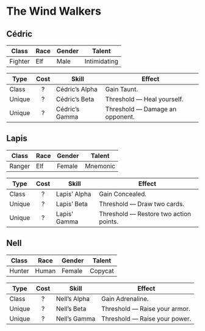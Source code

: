 # The Wind Walkers

## Cédric

| Class   | Race | Gender | Talent     |
| ------- | ---- | ------ | ---------- |
| Fighter | Elf  | Male   | Intimidating |

| Type   | Cost | Skill          | Effect                          |
| ------ | :--: | -------------- | ------------------------------- |
| Class  |  ?   | Cédric’s Alpha | Gain Taunt.                     |
| Unique |  ?   | Cédric’s Beta  | Threshold — Heal yourself.      |
| Unique |  ?   | Cédric’s Gamma | Threshold — Damage an opponent. |

## Lapis

| Class  | Race | Gender | Talent     |
| ------ | ---- | ------ | ---------- |
| Ranger | Elf  | Female | Mnemonic |

| Type   | Cost | Skill        | Effect                                 |
| ------ | :--: | ------------ | -------------------------------------- |
| Class  |  ?   | Lapis’ Alpha | Gain Concealed.                        |
| Unique |  ?   | Lapis’ Beta  | Threshold — Draw two cards.            |
| Unique |  ?   | Lapis’ Gamma | Threshold — Restore two action points. |

## Nell

| Class  | Race  | Gender | Talent    |
| ------ | ----- | ------ | --------- |
| Hunter | Human | Female | Copycat |

| Type   | Cost | Skill        | Effect                        |
| ------ | :--: | ------------ | ----------------------------- |
| Class  |  ?   | Nell’s Alpha | Gain Adrenaline.              |
| Unique |  ?   | Nell’s Beta  | Threshold — Raise your armor. |
| Unique |  ?   | Nell’s Gamma | Threshold — Raise your power. |
